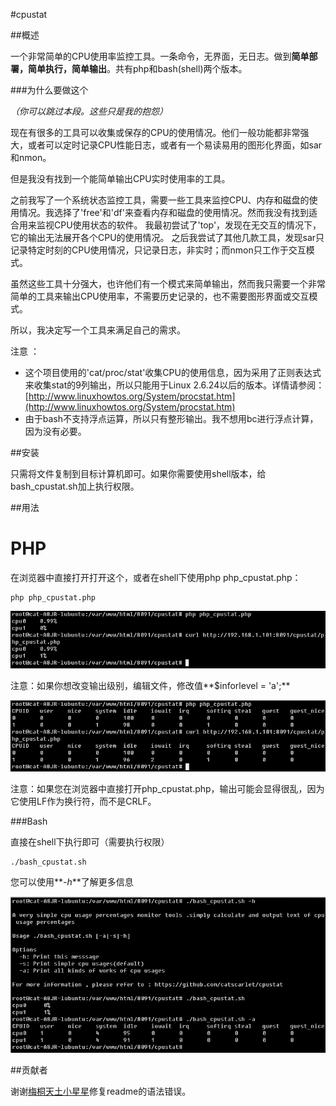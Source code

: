 #cpustat

##概述

一个非常简单的CPU使用率监控工具。一条命令，无界面，无日志。做到**简单部署，简单执行，简单输出**。共有php和bash(shell)两个版本。

###为什么要做这个

_（你可以跳过本段。这些只是我的抱怨）_

现在有很多的工具可以收集或保存的CPU的使用情况。他们一般功能都非常强大，或者可以定时记录CPU性能日志，或者有一个易读易用的图形化界面，如sar和nmon。

但是我没有找到一个能简单输出CPU实时使用率的工具。

之前我写了一个系统状态监控工具，需要一些工具来监控CPU、内存和磁盘的使用情况。我选择了'free'和'df'来查看内存和磁盘的使用情况。然而我没有找到适合用来监视CPU使用状态的软件。 我最初尝试了'top'，发现在无交互的情况下，它的输出无法展开各个CPU的使用情况。 之后我尝试了其他几款工具，发现sar只记录特定时刻的CPU使用情况，只记录日志，非实时；而nmon只工作于交互模式。

虽然这些工具十分强大，也许他们有一个模式来简单输出，然而我只需要一个非常简单的工具来输出CPU使用率，不需要历史记录的，也不需要图形界面或交互模式。

所以，我决定写一个工具来满足自己的需求。

注意 ：
- 这个项目使用的'cat/proc/stat'收集CPU的使用信息，因为采用了正则表达式来收集stat的9列输出，所以只能用于Linux 2.6.24以后的版本。详情请参阅：[http://www.linuxhowtos.org/System/procstat.htm](http://www.linuxhowtos.org/System/procstat.htm)
- 由于bash不支持浮点运算，所以只有整形输出。我不想用bc进行浮点计算，因为没有必要。

##安装

只需将文件复制到目标计算机即可。如果你需要使用shell版本，给bash_cpustat.sh加上执行权限。

##用法

# PHP
在浏览器中直接打开打开这个，或者在shell下使用php php_cpustat.php：

```
php php_cpustat.php
```

![php_cpustat.php level=s](https://raw.githubusercontent.com/catscarlet/cpustat/master/snapshot/php_cpustat_s.png)

注意：如果你想改变输出级别，编辑文件，修改值**$inforlevel = 'a';**

![php_cpustat.php level=a](https://raw.githubusercontent.com/catscarlet/cpustat/master/snapshot/php_cpustat_a.png)

注意：如果您在浏览器中直接打开php_cpustat.php，输出可能会显得很乱，因为它使用LF作为换行符，而不是CRLF。

###Bash

直接在shell下执行即可（需要执行权限）

```
./bash_cpustat.sh
```

您可以使用**_-h_**了解更多信息

![bash_cpustat.sh](https://raw.githubusercontent.com/catscarlet/cpustat/master/snapshot/bash_cpustat.png)

##贡献者

谢谢[梅桐天土小星星](http://weibo.com/p/1005051861229632)修复readme的语法错误。
